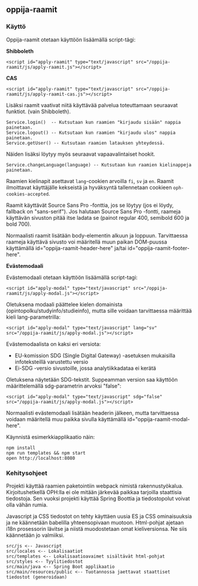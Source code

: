 ## oppija-raamit

### Käyttö

Oppija-raamit otetaan käyttöön lisäämällä script-tägi:

**Shibboleth**

    <script id="apply-raamit" type="text/javascript" src="/oppija-raamit/js/apply-raamit.js"></script>

**CAS**

    <script id="apply-raamit" type="text/javascript" src="/oppija-raamit/js/apply-raamit-cas.js"></script>

Lisäksi raamit vaativat niitä käyttävää palvelua toteuttamaan seuraavat funktiot.
(vain Shibboleth).

    Service.login()  -- Kutsutaan kun raamien "kirjaudu sisään" nappia painetaan.
    Service.logout() -- Kutsutaan kun raamien "kirjaudu ulos" nappia painetaan.
    Service.getUser() -- Kutsutaan raamien latauksen yhteydessä.

Näiden lisäksi löytyy myös seuraavat vapaavalintaiset hookit.

    Service.changeLanguage(language) -- Kutsutaan kun raamien kielinappeja painetaan.

Raamien kielinapit asettavat `lang`-cookien arvoilla `fi`, `sv` ja `en`.
Raamit ilmoittavat käyttäjälle kekseistä ja hyväksyntä tallennetaan cookieen `oph-cookies-accepted`.

Raamit käyttävät Source Sans Pro -fonttia, jos se löytyy (jos ei löydy, fallback on "sans-serif").
Jos halutaan Source Sans Pro -fontti, raameja käyttävän sivuston pitää itse ladata se (painot regular 400, semibold 600 ja bold 700).

Normaalisti raamit lisätään body-elementin alkuun ja loppuun. Tarvittaessa raameja käyttävä sivusto voi
määritellä muun paikan DOM-puussa käyttämällä id="oppija-raamit-header-here" ja/tai id="oppija-raamit-footer-here".

**Evästemodaali**

Evästemodaali otetaan käyttöön lisäämällä script-tagi:

    <script id="apply-modal" type="text/javascript" src="/oppija-raamit/js/apply-modal.js"></script>

Oletuksena modaali päättelee kielen domainista (opintopolku/studyinfo/studieinfo), mutta sille voidaan tarvittaessa määrittää kieli lang-parametrilla:

    <script id="apply-modal" type="text/javascript" lang="sv" src="/oppija-raamit/js/apply-modal.js"></script>

Evästemodaalista on kaksi eri versiota:

- EU-komission SDG (Single Digital Gateway) -asetuksen mukaisilla infoteksteillä varustettu versio
- Ei-SDG -versio sivustoille, jossa analytiikkadataa ei kerätä

Oletuksena näytetään SDG-tekstit. Suppeamman version saa käyttöön määrittelemällä sdg-parametrin arvoksi "false":

    <script id="apply-modal" type="text/javascript" sdg="false" src="/oppija-raamit/js/apply-modal.js"></script>

Normaalisti evästemodaali lisätään headerin jälkeen, mutta tarvittaessa voidaan määritellä muu paikka sivulla käyttämällä id="oppija-raamit-modal-here".

Käynnistä esimerkkiapplikaatio näin:

    npm install
    npm run templates && npm start
    open http://localhost:8080

### Kehitysohjeet

Projekti käyttää raamien paketointiin webpack nimistä rakennustyökalua.
Kirjoitushetkellä OPH:lla ei ole mitään järkevää paikkaa tarjoilla staattisia tiedostoja.
Sen vuoksi projekti käyttää Spring Boottia ja tiedostopolut voivat olla vähän rumia.

Javascript ja CSS tiedostot on tehty käyttäen uusia ES ja CSS ominaisuuksia ja ne käännetään babelilla yhteensopivaan muotoon.
Html-pohjat ajetaan i18n prosessorin lävitse ja niistä muodostetaan omat kieliversionsa. Ne siis käännetään jo valmiiksi.

    src/js <-- Javascript
    src/locales <-- Lokalisaatiot
    src/templates <-- Lokalisaatioavaimet sisältävät html-pohjat
    src/styles <-- Tyylitiedostot
    src/main/java <-- Spring Boot applikaatio
    src/main/resources/public <-- Tuotannossa jaettavat staattiset tiedostot (generoidaan)


